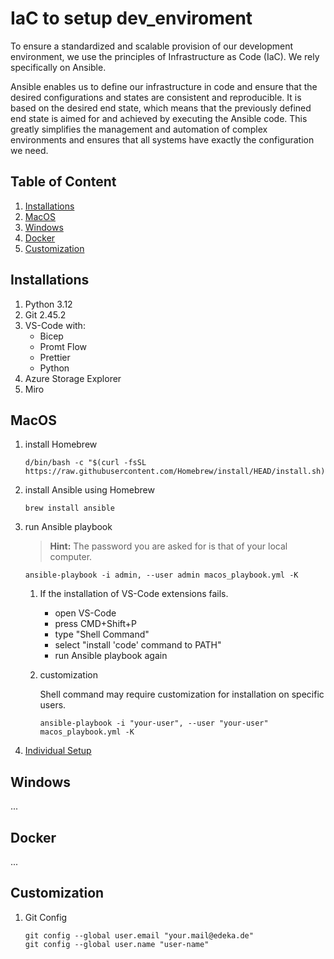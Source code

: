 # IaC to setup dev_enviroment

To ensure a standardized and scalable provision of our development environment, we use the principles of Infrastructure as Code (IaC). We rely specifically on Ansible.

Ansible enables us to define our infrastructure in code and ensure that the desired configurations and states are consistent and reproducible. It is based on the desired end state, which means that the previously defined end state is aimed for and achieved by executing the Ansible code. This greatly simplifies the management and automation of complex environments and ensures that all systems have exactly the configuration we need.

## Table of Content
1. [Installations](#installations)
1. [MacOS](#macos)
2. [Windows](#windows)
3. [Docker](#docker)
4. [Customization](#customization)

## Installations
1. Python 3.12
2. Git 2.45.2
3. VS-Code with:
    - Bicep
    - Promt Flow
    - Prettier
    - Python
4. Azure Storage Explorer
5. Miro

## MacOS
1. install Homebrew

    ```shell
    d/bin/bash -c "$(curl -fsSL https://raw.githubusercontent.com/Homebrew/install/HEAD/install.sh)"
    ```
2. install Ansible using Homebrew
    ```shell
    brew install ansible
    ```
3. run Ansible playbook
    > **Hint:** The password you are asked for is that of your local computer. 
    ```shell
    ansible-playbook -i admin, --user admin macos_playbook.yml -K
    ```
    
    1. If the installation of VS-Code extensions fails.
        - open VS-Code
        - press CMD+Shift+P
        - type "Shell Command"
        - select "install 'code' command to PATH"
        - run Ansible playbook again
    2. customization

        Shell command may require customization for installation on specific users.
        ```shell
        ansible-playbook -i "your-user", --user "your-user" macos_playbook.yml -K
        ```
4. [Individual Setup](#customization)

## Windows
...

## Docker
...

## Customization

1. Git Config
    ```shell
    git config --global user.email "your.mail@edeka.de"
    git config --global user.name "user-name"
    ```
